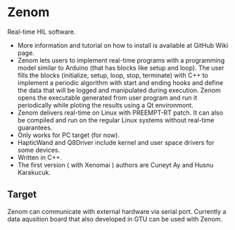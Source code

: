 # Zenom
Real-time HIL software.
* More information and tutorial on how to install is available at GitHub Wiki page.
* Zenom lets users to implement real-time programs with a programming model similar to Arduino (that has blocks like setup and loop). The user fills the blocks (initialize, setup, loop, stop, terminate) with C++ to implement a periodic algorithm with start and ending hooks and define the data that will be logged and manipulated during execution. Zenom opens the executable generated from user program and run it periodically while ploting the results using a Qt environmont.
* Zenom delivers real-time on Linux with PREEMPT-RT patch. It can also be compiled and run on the regular Linux systems without real-time guarantees.
* Only works for PC target (for now).
* HapticWand and Q8Driver include kernel and user space drivers for some devices.
* Written in C++.
* The first version ( with Xenomai ) authors are Cuneyt Ay and Husnu Karakucuk.

## Target

Zenom can communicate with external hardware via serial port. Currently a data
aqusition board that also developed in GTU can be used with Zenom. 
